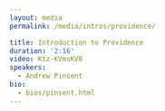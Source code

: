 ```yaml
---
layout: media
permalink: /media/intros/providence/

title: Introduction to Providence
duration: '2:16'
video: Ktz-KVmsKV8
speakers:
  - Andrew Pinsent
bio:
  - bios/pinsent.html
---
```

